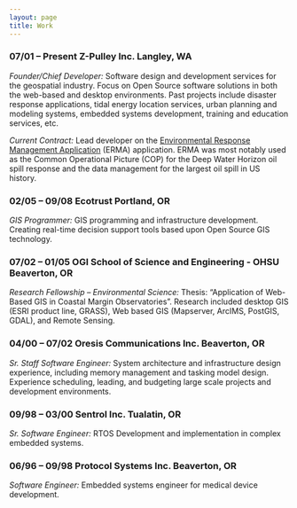 ```yaml
---
layout: page
title: Work
---
```


### 07/01 – Present Z-Pulley Inc. Langley, WA 
*Founder/Chief Developer:* Software design and development services for the geospatial industry. Focus on Open Source software solutions in both the web-based and desktop environments. Past projects include disaster response applications, tidal energy location services, urban planning and modeling systems, embedded systems development, training and education services, etc.

*Current Contract:* Lead developer on the [Environmental Response Management Application](http://response.restoration.noaa.gov/maps-and-spatial-data/environmental-response-management-application-erma/erma-gulf-response.html) (ERMA) application.  ERMA was most notably used as the Common Operational Picture (COP) for the Deep Water Horizon oil spill response and the data management for the largest oil spill in US history.

### 02/05 – 09/08 Ecotrust Portland, OR 
*GIS Programmer:* GIS programming and infrastructure development. Creating real-time decision support tools based upon Open Source GIS technology.

### 07/02 – 01/05 OGI School of Science and Engineering - OHSU Beaverton, OR
*Research Fellowship – Environmental Science:* Thesis: “Application of Web-Based GIS in Coastal Margin Observatories”. Research included desktop GIS (ESRI product line, GRASS), Web based GIS (Mapserver, ArcIMS, PostGIS, GDAL), and Remote Sensing.

### 04/00 – 07/02 Oresis Communications Inc. Beaverton, OR 
*Sr. Staff Software Engineer:* System architecture and infrastructure design experience, including memory management and tasking model design. Experience scheduling, leading, and budgeting large scale projects and development environments.

### 09/98 – 03/00 Sentrol Inc. Tualatin, OR
*Sr. Software Engineer:* RTOS Development and implementation in complex embedded systems.

### 06/96 – 09/98 Protocol Systems Inc. Beaverton, OR
*Software Engineer:* Embedded systems engineer for medical device development.

